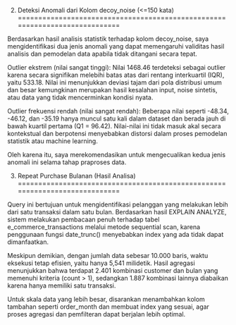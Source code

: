 2. Deteksi Anomali dari Kolom decoy_noise (<=150 kata)
============================================================================

Berdasarkan hasil analisis statistik terhadap kolom decoy_noise, saya mengidentifikasi dua jenis anomali yang dapat memengaruhi validitas hasil analisis dan pemodelan data apabila tidak ditangani secara tepat.

Outlier ekstrem (nilai sangat tinggi):
Nilai 1468.46 terdeteksi sebagai outlier karena secara signifikan melebihi batas atas dari rentang interkuartil (IQR), yaitu 533.18. Nilai ini menunjukkan deviasi tajam dari pola distribusi umum dan besar kemungkinan merupakan hasil kesalahan input, noise sintetis, atau data yang tidak mencerminkan kondisi nyata.

Outlier frekuensi rendah (nilai sangat rendah):
Beberapa nilai seperti -48.34, -46.12, dan -35.19 hanya muncul satu kali dalam dataset dan berada jauh di bawah kuartil pertama (Q1 = 96.42). Nilai-nilai ini tidak masuk akal secara kontekstual dan berpotensi menyebabkan distorsi dalam proses pemodelan statistik atau machine learning.

Oleh karena itu, saya merekomendasikan untuk mengecualikan kedua jenis anomali ini selama tahap praproses data.




3. Repeat Purchase Bulanan (Hasil Analisa)
============================================================================

Query ini bertujuan untuk mengidentifikasi pelanggan yang melakukan lebih dari satu transaksi dalam satu bulan. Berdasarkan hasil EXPLAIN ANALYZE, sistem melakukan pembacaan penuh terhadap tabel e_commerce_transactions melalui metode sequential scan, karena penggunaan fungsi date_trunc() menyebabkan index yang ada tidak dapat dimanfaatkan.

Meskipun demikian, dengan jumlah data sebesar 10.000 baris, waktu eksekusi tetap efisien, yaitu hanya 5,541 milidetik. Hasil agregasi menunjukkan bahwa terdapat 2.401 kombinasi customer dan bulan yang memenuhi kriteria (count > 1), sedangkan 1.887 kombinasi lainnya diabaikan karena hanya memiliki satu transaksi.

Untuk skala data yang lebih besar, disarankan menambahkan kolom tambahan seperti order_month dan membuat index yang sesuai, agar proses agregasi dan pemfilteran dapat berjalan lebih optimal.
